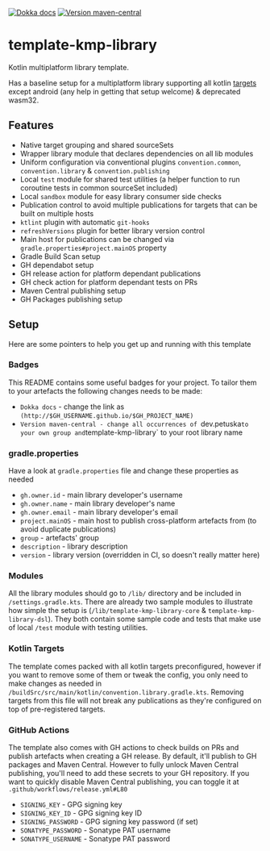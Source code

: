 [![Dokka docs](https://img.shields.io/badge/docs-dokka-orange?style=flat-square)](http://mpetuska.github.io/template-kmp-library)
[![Version maven-central](https://img.shields.io/maven-central/v/dev.petuska/template-kmp-library?logo=apache-maven&style=flat-square)](https://mvnrepository.com/artifact/dev.petuska/template-kmp-library/latest)

# template-kmp-library

Kotlin multiplatform library template.

Has a baseline setup for a multiplatform library supporting all
kotlin [targets](https://kotlinlang.org/docs/mpp-supported-platforms.html)
except android (any help in getting that setup welcome) & deprecated wasm32.

## Features

* Native target grouping and shared sourceSets
* Wrapper library module that declares dependencies on all lib modules
* Uniform configuration via conventional plugins `convention.common`, `convention.library` & `convention.publishing`
* Local `test` module for shared test utilities (a helper function to run coroutine tests in common sourceSet included)
* Local `sandbox` module for easy library consumer side checks
* Publication control to avoid multiple publications for targets that can be built on multiple hosts
* `ktlint` plugin with automatic `git-hooks`
* `refreshVersions` plugin for better library version control
* Main host for publications can be changed via `gradle.properties#project.mainOS` property
* Gradle Build Scan setup
* GH dependabot setup
* GH release action for platform dependant publications
* GH check action for platform dependant tests on PRs
* Maven Central publishing setup
* GH Packages publishing setup

## Setup

Here are some pointers to help you get up and running with this template

### Badges

This README contains some useful badges for your project. To tailor them to your artefacts the following changes needs
to be made:

* `Dokka docs` - change the link as `(http://$GH_USERNAME.github.io/$GH_PROJECT_NAME)`
* `Version maven-central - change all occurrences of `dev.petuska` to your own group and `template-kmp-library` to your
  root library name

### gradle.properties

Have a look at `gradle.properties` file and change these properties as needed

* `gh.owner.id` - main library developer's username
* `gh.owner.name` - main library developer's name
* `gh.owner.email` - main library developer's email
* `project.mainOS` - main host to publish cross-platform artefacts from (to avoid duplicate publications)
* `group` - artefacts' group
* `description` - library description
* `version` - library version (overridden in CI, so doesn't really matter here)

### Modules

All the library modules should go to `/lib/` directory and be included in `/settings.gradle.kts`. There are already two
sample modules to illustrate how simple the setup is (`/lib/template-kmp-library-core` & `template-kmp-library-dsl`).
They both contain some sample code and tests that make use of local `/test` module with testing utilities.

### Kotlin Targets

The template comes packed with all kotlin targets preconfigured, however if you want to remove some of them or tweak the
config, you only need to make changes as needed in `/buildSrc/src/main/kotlin/convention.library.gradle.kts`. Removing
targets from this file will not break any publications as they're configured on top of pre-registered targets.

### GitHub Actions

The template also comes with GH actions to check builds on PRs and publish artefacts when creating a GH release. By
default, it'll publish to GH packages and Maven Central. However to fully unlock Maven Central publishing, you'll need
to add these secrets to your GH repository. If you want to quickly disable Maven Central publishing, you can toggle it
at `.github/workflows/release.yml#L80`

* `SIGNING_KEY` - GPG signing key
* `SIGNING_KEY_ID` - GPG signing key ID
* `SIGNING_PASSWORD` - GPG signing key password (if set)
* `SONATYPE_PASSWORD` - Sonatype PAT username
* `SONATYPE_USERNAME` - Sonatype PAT password
